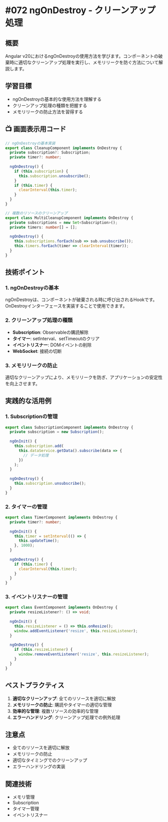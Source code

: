 # #072 ngOnDestroy - クリーンアップ処理

## 概要
Angular v20におけるngOnDestroyの使用方法を学びます。コンポーネントの破棄時に適切なクリーンアップ処理を実行し、メモリリークを防ぐ方法について解説します。

## 学習目標
- ngOnDestroyの基本的な使用方法を理解する
- クリーンアップ処理の種類を把握する
- メモリリークの防止方法を習得する

## 📺 画面表示用コード

```typescript
// ngOnDestroyの基本実装
export class CleanupComponent implements OnDestroy {
  private subscription?: Subscription;
  private timer?: number;
  
  ngOnDestroy() {
    if (this.subscription) {
      this.subscription.unsubscribe();
    }
    if (this.timer) {
      clearInterval(this.timer);
    }
  }
}
```

```typescript
// 複数のリソースのクリーンアップ
export class MultiCleanupComponent implements OnDestroy {
  private subscriptions = new Set<Subscription>();
  private timers: number[] = [];
  
  ngOnDestroy() {
    this.subscriptions.forEach(sub => sub.unsubscribe());
    this.timers.forEach(timer => clearInterval(timer));
  }
}
```

## 技術ポイント

### 1. ngOnDestroyの基本
ngOnDestroyは、コンポーネントが破棄される時に呼び出されるHookです。OnDestroyインターフェースを実装することで使用できます。

### 2. クリーンアップ処理の種類
- **Subscription**: Observableの購読解除
- **タイマー**: setInterval、setTimeoutのクリア
- **イベントリスナー**: DOMイベントの削除
- **WebSocket**: 接続の切断

### 3. メモリリークの防止
適切なクリーンアップにより、メモリリークを防ぎ、アプリケーションの安定性を向上させます。

## 実践的な活用例

### 1. Subscriptionの管理
```typescript
export class SubscriptionComponent implements OnDestroy {
  private subscription = new Subscription();
  
  ngOnInit() {
    this.subscription.add(
      this.dataService.getData().subscribe(data => {
        // データ処理
      })
    );
  }
  
  ngOnDestroy() {
    this.subscription.unsubscribe();
  }
}
```

### 2. タイマーの管理
```typescript
export class TimerComponent implements OnDestroy {
  private timer?: number;
  
  ngOnInit() {
    this.timer = setInterval(() => {
      this.updateTime();
    }, 1000);
  }
  
  ngOnDestroy() {
    if (this.timer) {
      clearInterval(this.timer);
    }
  }
}
```

### 3. イベントリスナーの管理
```typescript
export class EventComponent implements OnDestroy {
  private resizeListener?: () => void;
  
  ngOnInit() {
    this.resizeListener = () => this.onResize();
    window.addEventListener('resize', this.resizeListener);
  }
  
  ngOnDestroy() {
    if (this.resizeListener) {
      window.removeEventListener('resize', this.resizeListener);
    }
  }
}
```

## ベストプラクティス

1. **適切なクリーンアップ**: 全てのリソースを適切に解放
2. **メモリリークの防止**: 購読やタイマーの適切な管理
3. **効率的な管理**: 複数リソースの効率的な管理
4. **エラーハンドリング**: クリーンアップ処理での例外処理

## 注意点

- 全てのリソースを適切に解放
- メモリリークの防止
- 適切なタイミングでのクリーンアップ
- エラーハンドリングの実装

## 関連技術
- メモリ管理
- Subscription
- タイマー管理
- イベントリスナー
